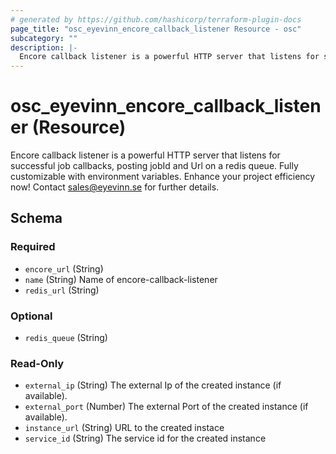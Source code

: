 ```yaml
---
# generated by https://github.com/hashicorp/terraform-plugin-docs
page_title: "osc_eyevinn_encore_callback_listener Resource - osc"
subcategory: ""
description: |-
  Encore callback listener is a powerful HTTP server that listens for successful job callbacks, posting jobId and Url on a redis queue. Fully customizable with environment variables. Enhance your project efficiency now! Contact sales@eyevinn.se for further details.
---
```


# osc_eyevinn_encore_callback_listener (Resource)

Encore callback listener is a powerful HTTP server that listens for successful job callbacks, posting jobId and Url on a redis queue. Fully customizable with environment variables. Enhance your project efficiency now! Contact sales@eyevinn.se for further details.



<!-- schema generated by tfplugindocs -->
## Schema

### Required

- `encore_url` (String)
- `name` (String) Name of encore-callback-listener
- `redis_url` (String)

### Optional

- `redis_queue` (String)

### Read-Only

- `external_ip` (String) The external Ip of the created instance (if available).
- `external_port` (Number) The external Port of the created instance (if available).
- `instance_url` (String) URL to the created instace
- `service_id` (String) The service id for the created instance
